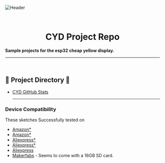 ![Header](images/.png)

<br>

<div align="center">
  
# CYD Project Repo

</div>

<b>Sample projects for the esp32 cheap yellow display.</b>

<hr>
<br>

## 📁 Project Directory 📁

- <a href=https://github.com/ATOMNFT/ESP32-CYD-Projects/tree/main/GitHub-Stats>CYD GitHub Stats</a>
  
  <hr>
  
### Device Compatibility

These sketches Successfully tested on
- [Amazon\*](https://a.co/d/7d48jB2)
- [Amazon\*](https://a.co/d/aPpfLyP)
- [Aliexpress\*](https://s.click.aliexpress.com/e/_DkSpIjB)
- [Aliexpress\*](https://s.click.aliexpress.com/e/_DkcmuCh)
- [Aliexpress](https://www.aliexpress.com/item/1005004502250619.html)
- [Makerfabs](https://www.makerfabs.com/sunton-esp32-2-8-inch-tft-with-touch.html) - Seems to come with a 16GB SD card.



